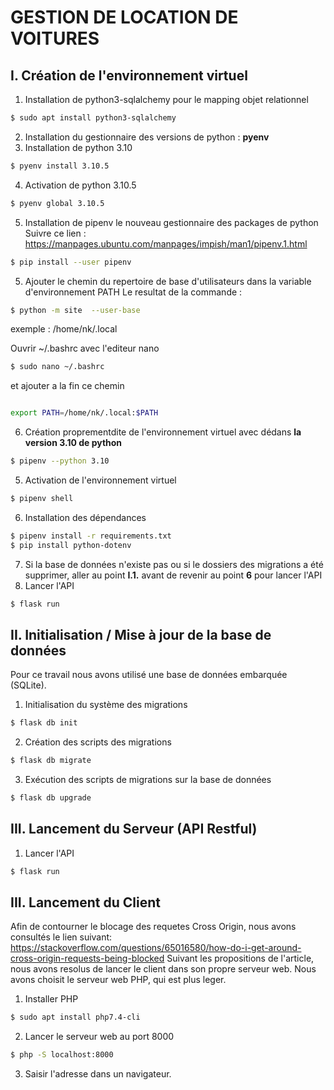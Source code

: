 # GESTION DE LOCATION DE VOITURES

## I. Création de l'environnement virtuel

1. Installation de python3-sqlalchemy pour le mapping objet relationnel
```bash
$ sudo apt install python3-sqlalchemy
```

2. Installation du gestionnaire des versions de python : **pyenv**
3. Installation de python 3.10
```bash
$ pyenv install 3.10.5
```
4. Activation de python 3.10.5
```bash
$ pyenv global 3.10.5 
```
5. Installation de pipenv le nouveau gestionnaire des packages de python
Suivre ce lien : https://manpages.ubuntu.com/manpages/impish/man1/pipenv.1.html
```bash
$ pip install --user pipenv
```
5. Ajouter le chemin du repertoire de base d'utilisateurs dans la variable d'environnement PATH
Le resultat de la commande : 
```bash
$ python -m site  --user-base
```
exemple : /home/nk/.local

Ouvrir ~/.bashrc avec l'editeur nano 
```bash
$ sudo nano ~/.bashrc
```
et ajouter a la fin ce chemin
```bash

export PATH=/home/nk/.local:$PATH
```
6. Création proprementdite de l'environnement virtuel avec dédans **la version 3.10 de python**

```bash
$ pipenv --python 3.10
```
5. Activation de l'environnement virtuel
```bash
$ pipenv shell
```
6. Installation des dépendances
```bash
$ pipenv install -r requirements.txt
$ pip install python-dotenv
```
7. Si la base de données n'existe pas ou si le dossiers des migrations a été supprimer, aller au point **I.1.** avant de revenir au point **6** pour lancer l'API
8. Lancer l'API 
```bash
$ flask run 
```
## II. Initialisation / Mise à jour de la base de données
Pour ce travail nous avons utilisé une base de données embarquée (SQLite).
1. Initialisation du système des migrations
```bash
$ flask db init 
```
2. Création des scripts des migrations 
```bash
$ flask db migrate 
```
3. Exécution des scripts de migrations sur la base de données 
```bash
$ flask db upgrade 
```
## III. Lancement du Serveur (API Restful)
1. Lancer l'API 
```bash
$ flask run 
```
## III. Lancement du Client
Afin de contourner le blocage des requetes Cross Origin, nous avons consultés le lien suivant:
https://stackoverflow.com/questions/65016580/how-do-i-get-around-cross-origin-requests-being-blocked
Suivant les propositions de l'article, nous avons resolus de lancer le client dans son propre serveur web. Nous avons choisit le serveur web PHP, qui est plus leger.
1. Installer  PHP
```bash
$ sudo apt install php7.4-cli
```
2. Lancer le serveur web au port 8000
```bash
$ php -S localhost:8000
```
3. Saisir l'adresse dans un navigateur.
